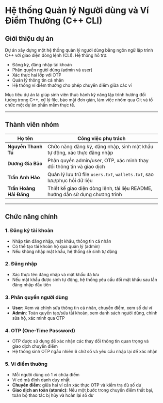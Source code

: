 # Hệ thống Quản lý Người dùng và Ví Điểm Thưởng (C++ CLI)

## Giới thiệu dự án

Dự án xây dựng một hệ thống quản lý người dùng bằng ngôn ngữ lập trình C++ với giao diện dòng lệnh (CLI). Hệ thống hỗ trợ:
- Đăng ký, đăng nhập tài khoản
- Phân quyền người dùng (admin và user)
- Xác thực hai lớp với OTP
- Quản lý thông tin cá nhân
- Hệ thống ví điểm thưởng cho phép chuyển điểm giữa các ví

Mục tiêu dự án là giúp sinh viên thực hành kỹ năng lập trình hướng đối tượng trong C++, xử lý file, bảo mật đơn giản, làm việc nhóm qua Git và tổ chức một dự án phần mềm thực tế.

---

## Thành viên nhóm

| Họ tên               | Công việc phụ trách                                                                 |
|----------------------|--------------------------------------------------------------------------------------|
| **Nguyễn Thanh Tú**  | Chức năng đăng ký, đăng nhập, sinh mật khẩu tự động, xác thực đăng nhập             |
| **Dương Gia Bảo**    | Phân quyền admin/user, OTP, xác minh thay đổi thông tin và giao dịch                |
| **Trần Anh Hào**     | Quản lý lưu trữ file `users.txt`, `wallets.txt`, sao lưu/phục hồi dữ liệu           |
| **Trần Hoàng Hải Đăng** | Thiết kế giao diện dòng lệnh, tài liệu README, hướng dẫn sử dụng chương trình   |

---

## Chức năng chính

### 1. Đăng ký tài khoản
- Nhập tên đăng nhập, mật khẩu, thông tin cá nhân
- Có thể tạo tài khoản hộ qua quản lý (admin)
- Nếu không nhập mật khẩu, hệ thống sẽ sinh tự động

### 2. Đăng nhập
- Xác thực tên đăng nhập và mật khẩu đã lưu
- Nếu mật khẩu được sinh tự động, hệ thống yêu cầu đổi mật khẩu sau lần đăng nhập đầu tiên

### 3. Phân quyền người dùng
- **User**: Xem và chỉnh sửa thông tin cá nhân, chuyển điểm, xem số dư ví
- **Admin**: Toàn quyền tạo/sửa tài khoản, xem danh sách người dùng, chỉnh sửa hộ, xác minh qua OTP

### 4. OTP (One-Time Password)
- OTP được sử dụng để xác nhận các thay đổi thông tin quan trọng và giao dịch chuyển điểm
- Hệ thống sinh OTP ngẫu nhiên 6 chữ số và yêu cầu nhập lại để xác nhận

### 5. Ví điểm thưởng
- Mỗi người dùng có 1 ví chứa điểm
- Ví có mã định danh duy nhất
- **Chuyển điểm**: giữa hai ví cần xác thực OTP và kiểm tra đủ số dư
- **Giao dịch an toàn (atomic)**: Nếu một bước trong chuyển điểm thất bại, toàn bộ thao tác bị hủy và hoàn lại số dư
